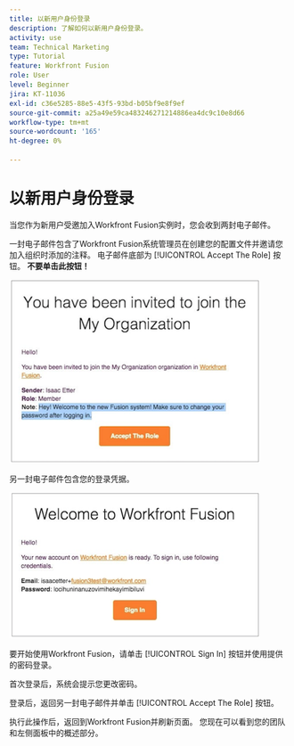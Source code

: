 ```yaml
---
title: 以新用户身份登录
description: 了解如何以新用户身份登录。
activity: use
team: Technical Marketing
type: Tutorial
feature: Workfront Fusion
role: User
level: Beginner
jira: KT-11036
exl-id: c36e5285-88e5-43f5-93bd-b05bf9e8f9ef
source-git-commit: a25a49e59ca483246271214886ea4dc9c10e8d66
workflow-type: tm+mt
source-wordcount: '165'
ht-degree: 0%

---
```


# 以新用户身份登录

当您作为新用户受邀加入Workfront Fusion实例时，您会收到两封电子邮件。

一封电子邮件包含了Workfront Fusion系统管理员在创建您的配置文件并邀请您加入组织时添加的注释。 电子邮件底部为 [!UICONTROL Accept The Role] 按钮。 **不要单击此按钮！**

![电子邮件邀请的图像](assets/new-user-1.png)

另一封电子邮件包含您的登录凭据。

![电子邮件邀请的图像](assets/new-user-2.png)

要开始使用Workfront Fusion，请单击 [!UICONTROL Sign In] 按钮并使用提供的密码登录。

首次登录后，系统会提示您更改密码。

登录后，返回另一封电子邮件并单击 [!UICONTROL Accept The Role] 按钮。

执行此操作后，返回到Workfront Fusion并刷新页面。 您现在可以看到您的团队和左侧面板中的概述部分。
